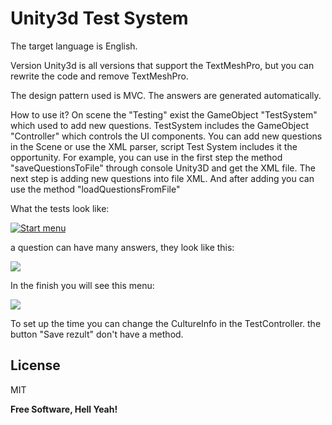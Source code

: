 # Unity3d Test System 

The target language is English.

Version Unity3d is all versions that support the TextMeshPro,
but you can rewrite the code and remove TextMeshPro.

The design pattern used is MVC. The answers are generated automatically.

How to use it? On scene the "Testing" exist the GameObject "TestSystem" which used to add new questions.
TestSystem includes the GameObject "Controller" which controls the UI components.
You can add new questions in the Scene or use the XML parser, script Test System includes it the opportunity. For example, you can use in the first step the method "saveQuestionsToFile" through console Unity3D and get the XML file. The next step is adding new questions into file XML. And after adding you can use the method  "loadQuestionsFromFile"

What the tests look like:

[![Start menu](https://sun9-37.userapi.com/impg/yAgZlIeyjKx4KvQIqYR8yUvH0XOyzuuB2UaJ0w/q466t38JWAw.jpg?size=926x618&quality=95&sign=dcf273b1945955fd1e9bdfcd83b332a1&type=album "Start menu")](https://sun9-37.userapi.com/impg/yAgZlIeyjKx4KvQIqYR8yUvH0XOyzuuB2UaJ0w/q466t38JWAw.jpg?size=926x618&quality=95&sign=dcf273b1945955fd1e9bdfcd83b332a1&type=album "Start menu")

a question can have many answers, they look like this:

[![](https://sun9-82.userapi.com/impg/R-51gWgX3O1NsrO4OcZIG2vbGG8ujS6jxUpGfQ/PJNZCyOn6Gk.jpg?size=926x618&quality=95&sign=7a8087eedc692d6b914dae1a169e65dd&type=album)](https://sun9-82.userapi.com/impg/R-51gWgX3O1NsrO4OcZIG2vbGG8ujS6jxUpGfQ/PJNZCyOn6Gk.jpg?size=926x618&quality=95&sign=7a8087eedc692d6b914dae1a169e65dd&type=album)

In the finish you will see this menu:

[![](https://sun9-72.userapi.com/impg/1ij01MfrimZs3JDbvJQChsIDoigfrRUVstL_jQ/UY02gWKkmhE.jpg?size=948x640&quality=95&sign=75645d666b41fafdb6b7c8a5f39a1d3a&type=album)](https://sun9-72.userapi.com/impg/1ij01MfrimZs3JDbvJQChsIDoigfrRUVstL_jQ/UY02gWKkmhE.jpg?size=948x640&quality=95&sign=75645d666b41fafdb6b7c8a5f39a1d3a&type=album)

To set up the time you can change the CultureInfo in the TestController.
the button "Save rezult" don't have a method.


## License

MIT

**Free Software, Hell Yeah!**
